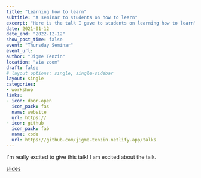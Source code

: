 ```yaml
---
title: "Learning how to learn"
subtitle: "A seminar to students on how to learn"
excerpt: "Here is the talk I gave to students on learning how to learn"
date: 2021-01-12
date_end: "2022-12-12"
show_post_time: false
event: "Thursday Seminar"
event_url: 
author: "Jigme Tenzin"
location: "via zoom"
draft: false
# layout options: single, single-sidebar
layout: single
categories:
- workshop
links:
- icon: door-open
  icon_pack: fas
  name: website
  url: https://
- icon: github
  icon_pack: fab
  name: code
  url: https://github.com/jigme-tenzin.netlify.app/talks
---
```


I'm really excited to give this talk! I am excited about the talk.

[slides](slides/2022-how-to-learn/index.html)
